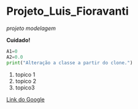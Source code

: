 # Projeto_Luis_Fioravanti

*projeto modelagem*

**Cuidado!**

```python
A1=0
A2=0.0
print("Alteração a classe a partir do clone.")
```

1. topico 1
2. topico 2
3. topico3
   
   
[Link do Google](google.com)
